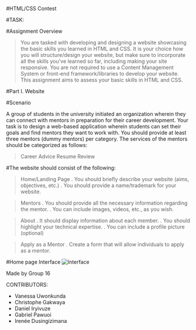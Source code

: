#HTML/CSS Contest

#TASK: 

#Assignment Overview

> You are tasked with developing and designing a website showcasing the basic skills you learned in HTML and CSS. 
> It is your choice how you will structure/design your website, but make sure to incorporate all the skills you've learned so far, including making your site responsive.
> You are not required to use a Content Management System or front-end framework/libraries to develop your website. This assignment aims to assess your basic skills in HTML and CSS.

#Part I. Website

#Scenario 

A group of students in the university initiated an organization wherein they can connect with mentors in preparation for their career development. Your task is to design a web-based application wherein students can set their goals and find mentors they want to work with. You should provide at least three mentors (dummy mentors) per category. The services of the mentors should be categorized as follows:

> Career Advice
> Resume Review

#The website should consist of the following:

> Home/Landing Page
. You should briefly describe your website (aims, objectives, etc.)
. You should provide a name/trademark for your website.

> Mentors
. You should provide all the necessary information regarding the mentor.
. You can include images, videos, etc., as you wish.

> About
. It should display information about each member.
. You should highlight your technical expertise.
. You can include a profile picture (optional)

> Apply as a Mentor
. Create a form that will allow individuals to apply as a mentor.

#Home page Interface
![Interface](https://github.com/Daniel-IRYIVUZE/HTML-CSS-Contest_Grp_16/assets/139581457/3ec8f38f-a627-4d70-a250-74be92009981)

Made by Group 16

CONTRIBUTORS:
- Vanessa Uwonkunda
- Christophe Gakwaya
- Daniel Iryivuze
- Gabriel Pawuoi
- Irenée Dusingizimana
